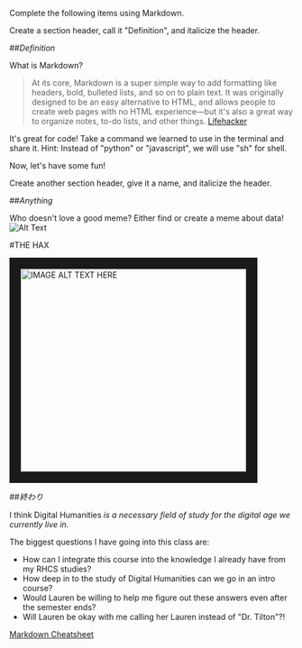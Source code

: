 Complete the following items using Markdown.

Create a section header, call it "Definition", and italicize the header.

##<i>Definition</i>

What is Markdown?
>At its core, Markdown is a super simple way to add formatting like headers, bold, bulleted lists, and so on to plain text. It was originally designed to be an easy alternative to HTML, and allows people to create web pages with no HTML experience—but it's also a great way to organize notes, to-do lists, and other things.
[Lifehacker](http://lifehacker.com/5943320/what-is-markdown-and-why-is-it-better-for-my-to-do-lists-and-notes)

It's great for code! Take a command we learned to use in the terminal and share it. Hint: Instead of "python" or "javascript", we will use "sh" for shell.

Now, let's have some fun! 

Create another section header, give it a name, and italicize the header.

##<i>Anything</i>

Who doesn't love a good meme? Either find or create a meme about data!
![Alt Text](https://i.makeagif.com/media/8-22-2015/T_1-1L.gif) 

#THE HAX

<a href="http://www.youtube.com/watch?feature=player_embedded&v=DpGiGN72Heo"
target="_blank"><img src="http://img.youtube.com/vi/DpGiGN72Heo/0.jpg"
alt="IMAGE ALT TEXT HERE" width="400" height="360" border="20" /></a>

##<i>終わり</i>

I think Digital Humanities _is a necessary field of study for the digital age we currently live in._

The biggest questions I have going into this class are:
  * How can I integrate this course into the knowledge I already have from my RHCS studies?
  * How deep in to the study of Digital Humanities can we go in an intro course?
  * Would Lauren be willing to help me figure out these answers even after the semester ends?           
   * Will Lauren be okay with me calling her Lauren instead of "Dr. Tilton"?!
  
  
[Markdown Cheatsheet](https://github.com/adam-p/markdown-here/wiki/Markdown-Cheatsheet)

